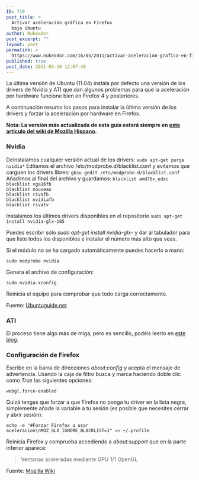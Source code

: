 ```yaml
---
ID: 710
post_title: >
  Activar aceleración gráfica en Firefox
  bajo Ubuntu
author: Nukeador
post_excerpt: ""
layout: post
permalink: >
  https://www.nukeador.com/16/05/2011/activar-aceleracion-grafica-en-firefox-bajo-ubuntu/
published: true
post_date: 2011-05-16 12:07:48
---
```

La última versión de Ubuntu (11.04) instala por defecto una versión de los drivers de Nvidia y ATI que dan algunos problemas para que la aceleración por hardware funcione bien en Firefox 4 y posteriores.

A continuación resumo los pasos para instalar la última versión de los drivers y forzar la aceleración por hardware en Firefox.

<strong>Nota: La versión más actualizada de esta guía estará siempre en <a href="http://www.mozilla-hispano.org/documentacion/Activar_aceleraci%C3%B3n_gr%C3%A1fica_en_Firefox">este artículo del wiki de Mozilla Hispano</a>.</strong>

<h3>Nvidia</h3>
Deinstalamos cualquier versión actual de los drivers:
<code>sudo apt-get purge nvidia*</code>
Editamos el archivo /etc/modprobe.d/blacklist.conf y evitamos que carguen los drivers libres:
<code>gksu gedit /etc/modprobe.d/blacklist.conf</code>
Añadimos al final del archivo y guardamos:
<code>blacklist amd76x_edac
blacklist vga16fb
blacklist nouveau
blacklist rivafb
blacklist nvidiafb
blacklist rivatv</code>

Instalamos los últimos drivers disponibles en el repositorio
<code>sudo apt-get install nvidia-glx-185</code>

Puedes escribir sólo <em>sudo apt-get install nvidia-glx-</em> y dar al tabulador para que liste todos los disponibles e instalar el número más alto que veas.

Si el módulo no se ha cargado automáticamente puedes hacerlo a mano:

<code>sudo modprobe nvidia</code>

Genera el archivo de configuración:

<code>sudo nvidia-xconfig</code>

Reinicia el equipo para comprobar que todo carga correctamente.

Fuente: <a href="http://ubuntuguide.net/install-nvidia-graphical-driver-in-ubuntu-lucid-10-04">Ubuntuguide.net</a>
<h3>ATI</h3>
El proceso tiene algo más de miga, pero es sencillo, podéis leerlo en <a href="http://www.ubuntizandoelplaneta.com/2011/04/nuevos-driver-amd-catalyst-114-y.html">este blog</a>.
<h3>Configuración de Firefox</h3>
Escribe en la barra de direcciones <em>about:config</em> y acepta el mensaje de advertencia. Usando la caja de filtro busca y marca haciendo doble clic como <em>True</em> las siguientes opciones:

<code>webgl.force-enabled</code>

Quizá tengas que forzar a que Firefox no ponga tu driver en la lista negra, simplemente añade la variable a tu sesión (es posible que necesites cerrar y abrir sesión):

<code>echo -e "#Forzar Firefox a usar aceleracion\nMOZ_GLX_IGNORE_BLACKLIST=1" >> ~/.profile</code>

Reinicia Firefox y comprueba accediendo a <em>about:support</em> que en la parte inferior aparece:

<blockquote>Ventanas aceleradas mediante GPU 1/1 OpenGL</blockquote>

Fuente: <a href="https://wiki.mozilla.org/Blocklisting/Blocked_Graphics_Drivers#How_to_force-enable_blocked_graphics_features">Mozilla Wiki</a>